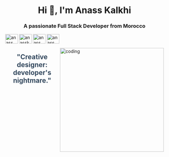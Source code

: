<h1 align="center">Hi 👋, I'm Anass Kalkhi</h1>
<h3 align="center">A passionate Full Stack Developer from Morocco</h3>


<p align="left">
<a href="https://x.com/Anas13764089068" target="_blank"><img align="center" src="https://raw.githubusercontent.com/rahuldkjain/github-profile-readme-generator/master/src/images/icons/Social/x.com.svg" alt="anass kalkhi" height="30" width="40" /></a>
<a href="https://www.linkedin.com/in/anass-kalkhi-b994a72b4/" target="_blank"><img align="center" src="https://raw.githubusercontent.com/rahuldkjain/github-profile-readme-generator/master/src/images/icons/Social/linked-in-alt.svg" alt="anasskalkhi" height="30" width="40" /></a>
<a href="https://www.facebook.com/profile.php?id=100093637553469" target="blank"><img align="center" src="https://raw.githubusercontent.com/rahuldkjain/github-profile-readme-generator/master/src/images/icons/Social/facebook.svg" alt="anass " height="30" width="40" /></a>
<a href="https://www.instagram.com/mc_sll/" target="blank"><img align="center" src="https://raw.githubusercontent.com/rahuldkjain/github-profile-readme-generator/master/src/images/icons/Social/instagram.svg" alt="anass" height="30" width="40" /></a>
</p>
<img align="right" alt="coding" width="330" src="https://media.tenor.com/A-xepNszV9YAAAAi/ai-bot.gif" />



<h2 align="center" style="font-weight: bold; color: #34495e;">"Creative designer: developer's nightmare."</h2>
